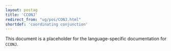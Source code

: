 ```yaml
---
layout: postag
title: 'CCONJ'
redirect_from: "ug/pos/CONJ.html"
shortdef: 'coordinating conjunction'
---
```


This document is a placeholder for the language-specific documentation
for `CCONJ`.
